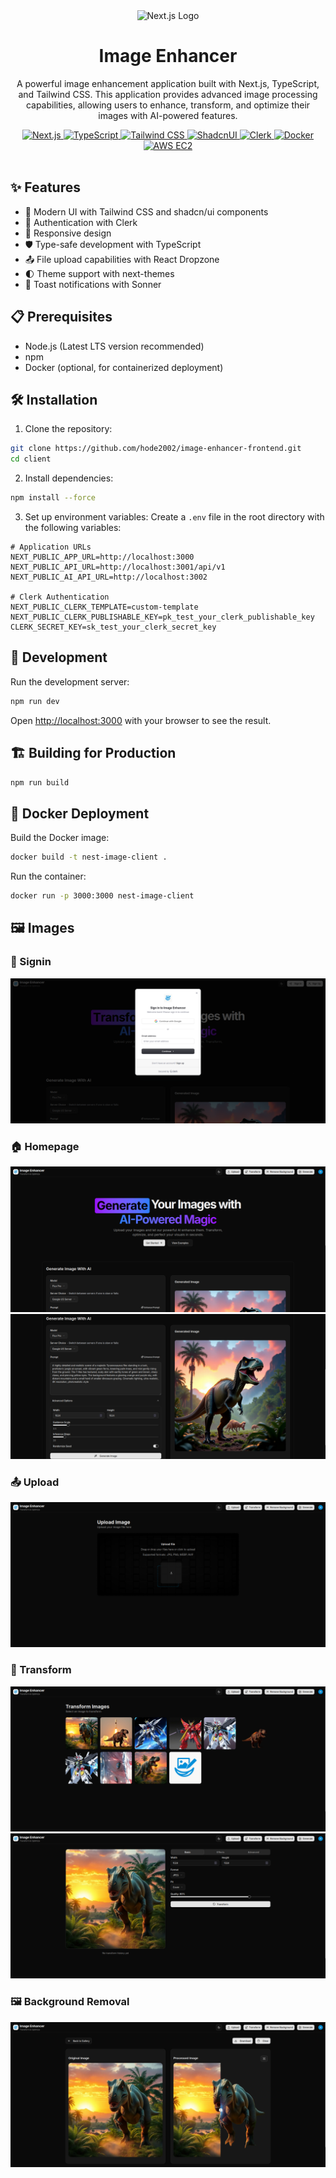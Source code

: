 <div align="center">
  <img src="https://assets.vercel.com/image/upload/v1662130559/nextjs/Icon_dark_background.png" width="100" alt="Next.js Logo" />
  <h1>Image Enhancer</h1>
  <p>A powerful image enhancement application built with Next.js, TypeScript, and Tailwind CSS. This application provides advanced image processing capabilities, allowing users to enhance, transform, and optimize their images with AI-powered features.</p>
</div>

<div align="center">
  <a href="https://nextjs.org" target="_blank">
    <img src="https://img.shields.io/badge/Next.js-000000?style=for-the-badge&logo=next.js&logoColor=white" alt="Next.js"/>
  </a>
  <a href="https://www.typescriptlang.org" target="_blank">
    <img src="https://img.shields.io/badge/TypeScript-007ACC?style=for-the-badge&logo=typescript&logoColor=white" alt="TypeScript"/>
  </a>
  <a href="https://tailwindcss.com" target="_blank">
    <img src="https://img.shields.io/badge/Tailwind_CSS-38B2AC?style=for-the-badge&logo=tailwind-css&logoColor=white" alt="Tailwind CSS"/>
  </a>
  <a href="https://ui.shadcn.com" target="_blank">
    <img src="https://img.shields.io/badge/ShadcnUI-000000?style=for-the-badge&logo=shadcnui&logoColor=white" alt="ShadcnUI"/>
  </a>
  <a href="https://clerk.com" target="_blank">
    <img src="https://img.shields.io/badge/Clerk-000000?style=for-the-badge&logo=clerk&logoColor=white" alt="Clerk"/>
  </a>
  <a href="https://www.docker.com" target="_blank">
    <img src="https://img.shields.io/badge/Docker-2496ED?style=for-the-badge&logo=docker&logoColor=white" alt="Docker"/>
  </a>
  <a href="https://aws.amazon.com/ec2" target="_blank">
    <img src="https://img.shields.io/badge/AWS_EC2-FF9900?style=for-the-badge&logo=amazon-aws&logoColor=white" alt="AWS EC2"/>
  </a>
</div>

<br/>

## ✨ Features

- 🎨 Modern UI with Tailwind CSS and shadcn/ui components
- 🔐 Authentication with Clerk
- 📱 Responsive design
- 🛡️ Type-safe development with TypeScript
- 📤 File upload capabilities with React Dropzone
- 🌓 Theme support with next-themes
- 🔔 Toast notifications with Sonner

## 📋 Prerequisites

- Node.js (Latest LTS version recommended)
- npm
- Docker (optional, for containerized deployment)

## 🛠️ Installation

1. Clone the repository:
```bash
git clone https://github.com/hode2002/image-enhancer-frontend.git
cd client
```

2. Install dependencies:
```bash
npm install --force
```

3. Set up environment variables:
Create a `.env` file in the root directory with the following variables:
```env
# Application URLs
NEXT_PUBLIC_APP_URL=http://localhost:3000
NEXT_PUBLIC_API_URL=http://localhost:3001/api/v1
NEXT_PUBLIC_AI_API_URL=http://localhost:3002

# Clerk Authentication
NEXT_PUBLIC_CLERK_TEMPLATE=custom-template
NEXT_PUBLIC_CLERK_PUBLISHABLE_KEY=pk_test_your_clerk_publishable_key
CLERK_SECRET_KEY=sk_test_your_clerk_secret_key
```

## 🚀 Development

Run the development server:

```bash
npm run dev
```

Open [http://localhost:3000](http://localhost:3000) with your browser to see the result.

## 🏗️ Building for Production

```bash
npm run build
```

## 🐳 Docker Deployment

Build the Docker image:

```bash
docker build -t nest-image-client .
```

Run the container:

```bash
docker run -p 3000:3000 nest-image-client
```

## 🖼️ Images

### 🔐 Signin
![Signin](/public/images/signin.png)

### 🏠 Homepage
![Homepage](/public/images/homepage-1.png)
![Homepage](/public/images/homepage-2.png)

### 📤 Upload
![Upload](/public/images/upload.png)

### 🎨 Transform
![Transform](/public/images/transform.png)
![Transform Detail](/public/images/transform-detail.png)

### 🖼️ Background Removal
![Background Removal](/public/images/remove-background.png)
